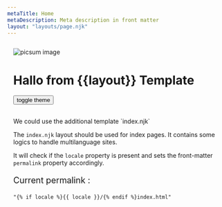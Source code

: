 ```yaml
---
metaTitle: Home
metaDescription: Meta description in front matter
layout: "layouts/page.njk"
---
```


<div style="max-width:100%; padding: 1em;">
<img src="https://picsum.photos/600/200" alt="picsum image">
<h1>Hallo from {{layout}} Template</h1>
<button id="themetoggle" style="margin-bottom: 1rem;">toggle theme</button>


<p>We could use the additional template `index.njk`</p>

The `index.njk` layout should be used for index pages. It contains some logics to handle multilanguage sites. 

It will check if the `locale` property is present and sets the front-matter `permalink` property accordingly.

<p style="font-size:1.225rem">Current permalink : </p>
<pre>
<code>"{% if locale %}{{ locale }}/{% endif %}index.html"</code>
</pre>

</div>


